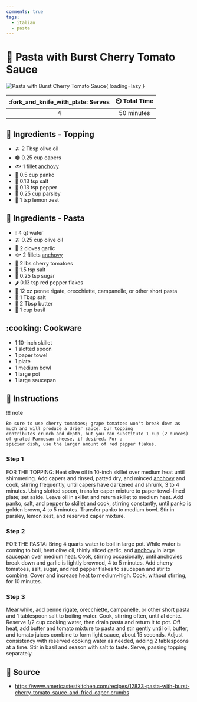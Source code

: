 ```yaml
---
comments: true
tags:
  - italian
  - pasta
---
```

# :spaghetti: Pasta with Burst Cherry Tomato Sauce

![Pasta with Burst Cherry Tomato Sauce](../assets/images/pasta-with-burst-cherry-tomato-sauce.jpg){ loading=lazy }

| :fork_and_knife_with_plate: Serves | :timer_clock: Total Time |
|:----------------------------------:|:-----------------------: |
| 4 | 50 minutes |

## :salt: Ingredients - Topping

- :olive: 2 Tbsp olive oil
- :brown_circle: 0.25 cup capers
- :fish: 1 fillet [anchovy][1]
- :bread: 0.5 cup panko
- :salt: 0.13 tsp salt
- :salt: 0.13 tsp pepper
- :herb: 0.25 cup parsley
- :lemon: 1 tsp lemon zest

## :salt: Ingredients - Pasta

- :droplet: 4 qt water
- :olive: 0.25 cup olive oil
- :garlic: 2 cloves garlic
- :fish: 2 fillets [anchovy][1]
- :tomato: 2 lbs cherry tomatoes
- :salt: 1.5 tsp salt
- :candy: 0.25 tsp sugar
- :hot_pepper: 0.13 tsp red pepper flakes
- :spaghetti: 12 oz penne rigate, orecchiette, campanelle, or other short pasta
- :salt: 1 Tbsp salt
- :butter: 2 Tbsp butter
- :herb: 1 cup basil

## :cooking: Cookware

- 1 10-inch skillet
- 1 slotted spoon
- 1 paper towel
- 1 plate
- 1 medium bowl
- 1 large pot
- 1 large saucepan

## :pencil: Instructions

!!! note

    Be sure to use cherry tomatoes; grape tomatoes won't break down as much and will produce a drier sauce. Our topping
    contributes crunch and depth, but you can substitute 1 cup (2 ounces) of grated Parmesan cheese, if desired. For a
    spicier dish, use the larger amount of red pepper flakes.

### Step 1

FOR THE TOPPING: Heat olive oil in 10-inch skillet over medium heat until shimmering. Add capers and rinsed, patted dry,
and minced [anchovy][1] and cook, stirring frequently, until capers have darkened and shrunk, 3 to 4 minutes. Using
slotted spoon, transfer caper mixture to paper towel–lined plate; set aside. Leave oil in skillet and return skillet to
medium heat. Add panko, salt, and pepper to skillet and cook, stirring constantly, until panko is golden brown, 4 to 5
minutes. Transfer panko to medium bowl. Stir in parsley, lemon zest, and reserved caper mixture.

### Step 2

FOR THE PASTA: Bring 4 quarts water to boil in large pot. While water is coming to boil, heat olive oil, thinly sliced
garlic, and [anchovy][1] in large saucepan over medium heat. Cook, stirring occasionally, until anchovies break down
and garlic is lightly browned, 4 to 5 minutes. Add cherry tomatoes, salt, sugar, and red pepper flakes to saucepan and
stir to combine. Cover and increase heat to medium-high. Cook, without stirring, for 10 minutes.

### Step 3

Meanwhile, add penne rigate, orecchiette, campanelle, or other short pasta and 1 tablespoon salt to boiling water. Cook,
stirring often, until al dente. Reserve 1/2 cup cooking water, then drain pasta and return it to pot. Off heat, add
butter and tomato mixture to pasta and stir gently until oil, butter, and tomato juices combine to form light sauce,
about 15 seconds. Adjust consistency with reserved cooking water as needed, adding 2 tablespoons at a time. Stir in
basil and season with salt to taste. Serve, passing topping separately.

## :link: Source

- <https://www.americastestkitchen.com/recipes/12833-pasta-with-burst-cherry-tomato-sauce-and-fried-caper-crumbs>

[1]: <../reference/equivalents-and-substitutes.md#anchovy>
